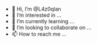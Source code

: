 - 👋 Hi, I’m @L4z0qlan
- 👀 I’m interested in ...
- 🌱 I’m currently learning ...
- 💞️ I’m looking to collaborate on ...
- 📫 How to reach me ...

<!---
L4z0qlan/L4z0qlan is a ✨ special ✨ repository because its `README.md` (this file) appears on your GitHub profile.
You can click the Preview link to take a look at your changes.
--->
